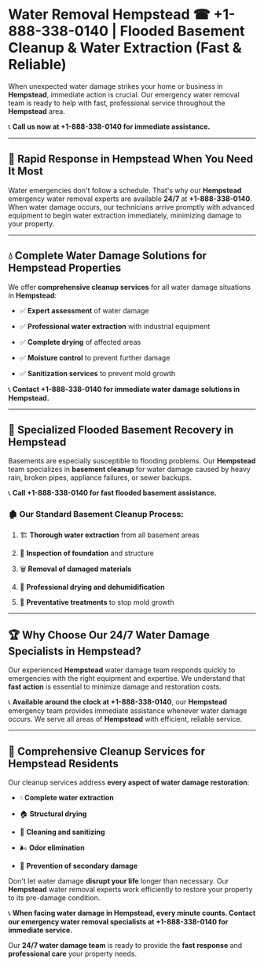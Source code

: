 # Water Removal Hempstead ☎ +1-888-338-0140 | Flooded Basement Cleanup & Water Extraction (Fast & Reliable)

When unexpected water damage strikes your home or business in **Hempstead**, immediate action is crucial. Our emergency water removal team is ready to help with fast, professional service throughout the **Hempstead** area. 

📞 **Call us now at +1-888-338-0140 for immediate assistance.**
---
## 🚀 Rapid Response in Hempstead When You Need It Most
Water emergencies don't follow a schedule. That's why our **Hempstead** emergency water removal experts are available **24/7** at **+1-888-338-0140**. When water damage occurs, our technicians arrive promptly with advanced equipment to begin water extraction immediately, minimizing damage to your property.
---
## 💧 Complete Water Damage Solutions for Hempstead Properties
We offer **comprehensive cleanup services** for all water damage situations in **Hempstead**:
- ✅ **Expert assessment** of water damage  
- ✅ **Professional water extraction** with industrial equipment  
- ✅ **Complete drying** of affected areas  
- ✅ **Moisture control** to prevent further damage  
- ✅ **Sanitization services** to prevent mold growth  
📞 **Contact +1-888-338-0140 for immediate water damage solutions in Hempstead.**
---
## 🌊 Specialized Flooded Basement Recovery in Hempstead
Basements are especially susceptible to flooding problems. Our **Hempstead** team specializes in **basement cleanup** for water damage caused by heavy rain, broken pipes, appliance failures, or sewer backups. 
📞 **Call +1-888-338-0140 for fast flooded basement assistance.**
### 🏚️ Our Standard Basement Cleanup Process:
1. 🏗️ **Thorough water extraction** from all basement areas  
2. 🔎 **Inspection of foundation** and structure  
3. 🗑️ **Removal of damaged materials**  
4. 💨 **Professional drying and dehumidification**  
5. 🚫 **Preventative treatments** to stop mold growth  
---
## 🏆 Why Choose Our 24/7 Water Damage Specialists in Hempstead?
Our experienced **Hempstead** water damage team responds quickly to emergencies with the right equipment and expertise. We understand that **fast action** is essential to minimize damage and restoration costs.
📞 **Available around the clock at +1-888-338-0140**, our **Hempstead** emergency team provides immediate assistance whenever water damage occurs. We serve all areas of **Hempstead** with efficient, reliable service.
---
## 🧹 Comprehensive Cleanup Services for Hempstead Residents
Our cleanup services address **every aspect of water damage restoration**:
- 💧 **Complete water extraction**  
- 🏠 **Structural drying**  
- 🧼 **Cleaning and sanitizing**  
- 🌬️ **Odor elimination**  
- 🚫 **Prevention of secondary damage**  
Don't let water damage **disrupt your life** longer than necessary. Our **Hempstead** water removal experts work efficiently to restore your property to its pre-damage condition.
📞 **When facing water damage in Hempstead, every minute counts. Contact our emergency water removal specialists at +1-888-338-0140 for immediate service.**
Our **24/7 water damage team** is ready to provide the **fast response** and **professional care** your property needs.
